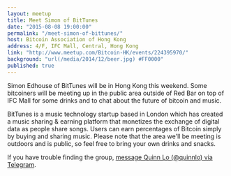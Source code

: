 ```yaml
---
layout: meetup
title: Meet Simon of BitTunes
date: "2015-08-08 19:00:00"
permalink: "/meet-simon-of-bittunes/"
host: Bitcoin Association of Hong Kong
address: 4/F, IFC Mall, Central, Hong Kong
link: "http://www.meetup.com/Bitcoin-HK/events/224395970/"
background: "url(/media/2014/12/beer.jpg) #FF0000"
published: true
---
```


Simon Edhouse of BitTunes will be in Hong Kong this weekend. Some bitcoiners will be meeting up in the public area outside of Red Bar on top of IFC Mall for some drinks and to chat about the future of bitcoin and music.

BitTunes is a music technology startup based in London which has created a music sharing & earning platform that monetizes the exchange of digital data as people share songs. Users can earn percentages of Bitcoin simply by buying and sharing music. Please note that the area we'll be meeting is outdoors and is public, so feel free to bring your own drinks and snacks.

If you have trouble finding the group, [message Quinn Lo (@quinnlo) via Telegram](https://telegram.me/quinnlo).
